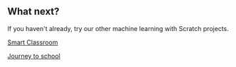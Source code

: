 ## What next?

If you haven't already, try our other machine learning with Scratch projects.

[Smart Classroom](https://projects.raspberrypi.org/en/projects/smart-classroom)

[Journey to school](https://projects.raspberrypi.org/en/projects/journey-to-school)